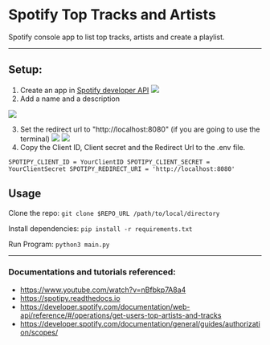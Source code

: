 # Spotify Top Tracks and Artists

Spotify console app to list top tracks, artists and create a playlist.


------------

## Setup:
1. Create an app in [Spotify developer API](https://developer.spotify.com/dashboard/login "Spotify developer API")
![](https://i.imgur.com/HPWIZWn.png)
2. Add a name and a description

![](https://i.imgur.com/5DixrMg.png)

3. Set the redirect url to "http://localhost:8080" (if you are going to use the terminal)
![](https://i.imgur.com/H5ExtSJ.png)
![](https://i.imgur.com/sS1EEzs.png)
4. Copy the Client ID, Client secret and the Redirect Url to the .env file.

`SPOTIPY_CLIENT_ID = YourClientID
SPOTIPY_CLIENT_SECRET = YourClientSecret
SPOTIPY_REDIRECT_URI = 'http://localhost:8080'`

## Usage
Clone the repo:
`git clone $REPO_URL /path/to/local/directory`

Install dependencies:
`pip install -r requirements.txt`

Run Program:
`python3 main.py`

------------

### Documentations and tutorials referenced:
- https://www.youtube.com/watch?v=nBfbkp7A8a4
- https://spotipy.readthedocs.io
- https://developer.spotify.com/documentation/web-api/reference/#/operations/get-users-top-artists-and-tracks
- https://developer.spotify.com/documentation/general/guides/authorization/scopes/

